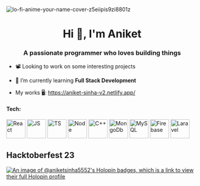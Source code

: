 
![lo-fi-anime-your-name-cover-z5eiipis9zi8801z](https://github.com/aniketsinha5552/aniketsinha5552/assets/104712880/e4561587-2789-4b25-b533-4394ed20cfa0)

<h1 align="center">Hi 👋, I'm Aniket</h1>
<h3 align="center">A passionate programmer who loves building things</h3>


- 📽️ Looking to work on some interesting projects

- 🌱 I’m currently learning **Full Stack Development**
  
- My works 🖥️: https://aniket-sinha-v2.netlify.app/

<div style={{margin:0}}>
<h4>Tech:</h4>
<span title="React"><img height=50 width=50 src="https://upload.wikimedia.org/wikipedia/commons/thumb/a/a7/React-icon.svg/2300px-React-icon.svg.png" alt="React"/></span>
<span title="Javascript"><img height=50 width=50 src="https://upload.wikimedia.org/wikipedia/commons/thumb/6/6a/JavaScript-logo.png/800px-JavaScript-logo.png" alt="JS"/></span>
<span title="Typescript"><img height=50 width=50 src="https://www.svgrepo.com/show/374144/typescript.svg" alt="TS"/></span>
<span title="NodeJs"><img height=50 width=50 src="https://seeklogo.com/images/N/nodejs-logo-FBE122E377-seeklogo.com.png" alt="Node"/></span>
<span title="C++"><img height=50 width=50 src="https://prepinsta.com/wp-content/uploads/2021/10/OOps-in-c-programming.webp" alt="C++"/></span>
<span title="MongoDb"><img height=50 width=50 src="https://images.crunchbase.com/image/upload/c_lpad,h_256,w_256,f_auto,q_auto:eco,dpr_1/erkxwhl1gd48xfhe2yld" alt="MongoDb"/></span>
<!-- <span title="C#"><img  height=50 width=50 src="https://images.ctfassets.net/23aumh6u8s0i/1IKVNqiLhNURzZXp652sEu/4379cfba19f0e19873af6074d3017f70/csharp" alt="C#"/></span> -->
<span title="MySql"><img height=50 width=50 src="https://www.freepnglogos.com/uploads/logo-mysql-png/logo-mysql-mysql-logo-png-images-are-download-crazypng-21.png" alt="MySQL"/></span>
<span title="Firebase"><img height=50 width=50 src="https://cdn.iconscout.com/icon/free/png-256/free-firebase-3628772-3030134.png" alt="Firebase"/></span>
<!-- <span title="Go"><img height=50 width=50 src="https://go.dev/blog/go-brand/Go-Logo/PNG/Go-Logo_Blue.png" alt="GoLang" text="Go"/></span> -->
<span title="Laravel"><img height=50 width=50 src="https://upload.wikimedia.org/wikipedia/commons/thumb/9/9a/Laravel.svg/1200px-Laravel.svg.png" alt="Laravel" /></span>

## Hacktoberfest 23
[![An image of @aniketsinha5552's Holopin badges, which is a link to view their full Holopin profile](https://holopin.me/aniketsinha5552)](https://holopin.io/@aniketsinha5552)
  

  

  



</div>

<br>
<!-- <p><img align="center" src="https://github-readme-stats.vercel.app/api/top-langs?username=aniketsinha5552&show_icons=true&locale=en" alt="aniketsinha5552" /></p> -->



